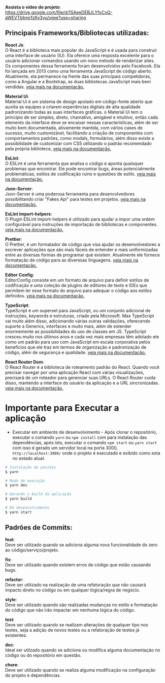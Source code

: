**Assista o video do projeto**:<br>
https://drive.google.com/file/d/1SAeeDEBJLYfoCxQ-aWEVTbbmrfzKy3yu/view?usp=sharing

## Principais Frameworks/Bibliotecas utilizadas:

**React Js**:<br>
O React é a biblioteca mais popular do JavaScript e é usada para construir uma interface de usuário (IU). Ela oferece uma resposta excelente para o usuário adicionar comandos usando um novo método de renderizar sites.
Os componentes dessa ferramenta foram desenvolvidos pelo Facebook. Ela foi lançada em 2013 como uma ferramenta JavaScript de código aberto. Atualmente, ela permanece na frente das suas principais competidoras, como a Angular e a Bootstrap, as duas bibliotecas JavaScript mais bem vendidas. <a href="https://pt-br.reactjs.org/" target="_blank">veja mais na documentação. </a>

**Material Ui**:<br>
Material Ui é um sistema de design apoiado em código-fonte aberto que auxilia as equipes a criarem experiências digitais de alta qualidade padronizando todas as suas interfaces gráficas. o Material Ui tem o princípio de ser simples, direto, chamativo, amigável e intuitivo, então cada elemento da interface deve se encaixar nessas características, além de ser muito bem documentada, ativamente mantida, com vários cases de sucesso, muito customizável, facilitando a criação de componentes com comportamentos padrões, como modals, formulários, além disso existe a possibilidade de customizar com CSS utilizando o padrão recomendado pela própria biblioteca, <a href="https://mui.com/" target="_blank">veja mais na documentação. </a>

**EsLint**:<br>
O ESLint é uma ferramenta que analisa o código e aponta quaisquer problemas que encontrar. Ele pode encontrar bugs, áreas potencialmente problemáticas, estilos de codificação ruins e questões de estilo. <a href="https://mui.com/" target="_blank">veja mais na documentação. </a>

**Json-Server**:<br>
Json-Server é uma poderosa ferramenta para desenvolvedores possibilitando criar "Fakes Api" para testes em projetos. <a href="https://www.npmjs.com/package/json-server/" target="_blank">veja mais na documentação. </a>

**EsLint import-helpers**:<br>
O Plugin ESLint import-helpers é utilizado para ajudar a impor uma ordem configurável para instruções de importação de bibliotecas e componentes. <a href="https://github.com/Tibfib/eslint-plugin-import-helpers/" target="_blank">veja mais na documentação. </a>

**Prettier**:<br>
O Prettier, é um formatador de código que visa ajudar os desenvolvedores a escrever aplicações que são mais fáceis de entender e mais uniformizadas entre as diversas formas de programar que existem. Atualmente ele fornece formatação de código para as diveresas linguagens. <a href="https://prettier.io/" target="_blank">veja mais na documentação. </a>

**Editor Config**:<br>
EditorConfig consiste em um formato de arquivo para definir estilos de codificação e uma coleção de plugins de editores de texto e IDEs que permitem ler esse formato do arquivo para adequar o código aos estilos definidos. <a href="https://editorconfig.org/" target="_blank">veja mais na documentação. </a>

**TypeScript**:<br>
TypeScript é um superset para JavaScript, ou um conjunto adicional de instruções, keywords e estruturas, criado pela Microsoft. Mas TypeScript vai muito além disso, adicionando várias outras validações, oferecendo suporte a Generics, interfaces e muito mais, além de estender enormemente as possibilidades do uso de classes em JS. TypeScript cresceu muito nos últimos anos e cada vez mais empresas têm adotado ele como um padrão para uso com JavaScript em escala corporativa pelos benefícios que ele traz em termos de organização e padronização de código, além de segurança e qualidade. <a href="https://www.npmjs.com/package/typescript/" target="_blank">veja mais na documentação. </a>

**React Router Dom**:<br>
O React Router é a biblioteca de roteamento padrão do React. Quando você precisar navegar por uma aplicação React com várias visualizações, precisará de um roteador para gerenciar suas URLs. O React Router cuida disso, mantendo a interface do usuário da aplicação e a URL sincronizadas. <a href="https://www.npmjs.com/package/react-router-dom" target="_blank">veja mais na documentação. </a>

# Importante para Executar a aplicação
- Executar em ambiente de desenvolvimento - Após clonar o repositório, executar o comando `yarn` ou `npm install` com para instalação das dependências, após isto, executar o comando `npm start` ou `yarn start` com isso é gerado um servidor local na porta 3000, `http://localhost:3000/` onde o projeto é executado e exibido como esta no estado atual.<br>


```bash
# Instalação de pacotes
$ yarn

# Modo de execução
$ yarn dev

# Gerando o build da aplicação
$ yarn build

# Em desenvolvimento
$ yarn start
```

## Padrões de Commits:

**feat**: <br>Deve ser utilizado quando se adiciona alguma nova funcionalidade do zero ao código/serviço/projeto.<br>

**fix**: <br>Deve ser utilizado quando existem erros de código que estão causando bugs.<br>

**refactor**: <br>Deve ser utilizado na realização de uma refatoração que não causará impacto direto no código ou em qualquer lógica/regra de negócio.<br>

**style**: <br>Deve ser utilizado quando são realizadas mudanças no estilo e formatação do código que não irão impactar em nenhuma lógica do código.<br>

**test**: <br>Deve ser utilizado quando se realizam alterações de qualquer tipo nos testes, seja a adição de novos testes ou a refatoração de testes já existentes.<br>

**doc**: <br>Ideal ser utilzado quando se adiciona ou modifica alguma documentação no código ou do repositório em questão.

**chore**: <br>Deve ser utilizado quando se realiza alguma modificação na configuração do projeto e dependências.
